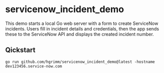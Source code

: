 # servicenow_incident_demo
This demo starts a local Go web server with a form to create ServiceNow incidents. Users fill in incident details and credentials, then the app sends these to the ServiceNow API and displays the created incident number.

## Qickstart

```
go run github.com/hgrimm/servicenow_incident_demo@latest -hostname dev123456.service-now.com
```
